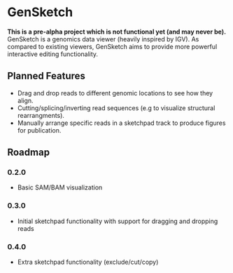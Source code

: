 # GenSketch

**This is a pre-alpha project which is not functional yet (and may never be).** GenSketch is a
genomics data viewer (heavily inspired by IGV). As compared to existing viewers, GenSketch aims to
provide more powerful interactive editing functionality.

## Planned Features

- Drag and drop reads to different genomic locations to see how they align.
- Cutting/splicing/inverting read sequences (e.g to visualize structural rearrangments).
- Manually arrange specific reads in a sketchpad track to produce figures for publication.

## Roadmap

### 0.2.0

- Basic SAM/BAM visualization

### 0.3.0

- Initial sketchpad functionality with support for dragging and dropping reads

### 0.4.0

- Extra sketchpad functionality (exclude/cut/copy)

